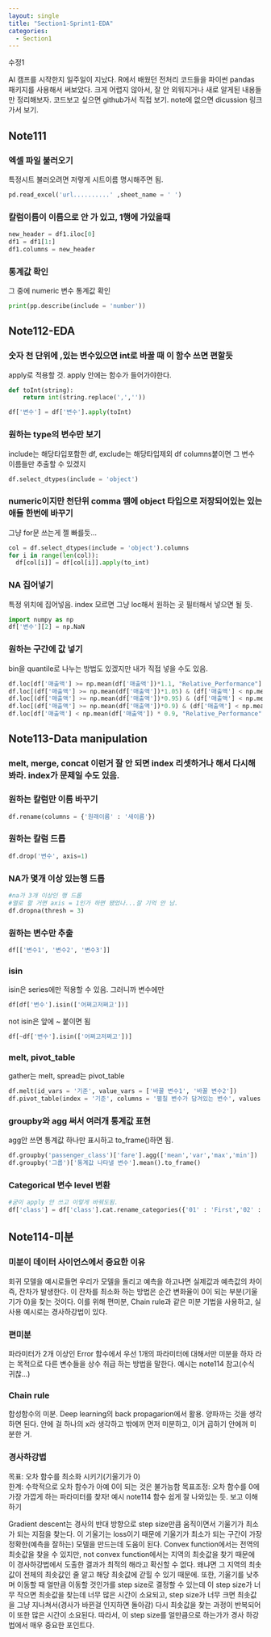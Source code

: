 ```yaml
---
layout: single
title: "Section1-Sprint1-EDA"
categories:
  - Section1
---
```

수정1

AI 캠프를 시작한지 일주일이 지났다.
R에서 배웠던 전처리 코드들을 파이썬 pandas 패키지를 사용해서 써보았다.
크게 어렵지 않아서, 잘 안 외워지거나 새로 알게된 내용들만 정리해보자.
코드보고 싶으면 github가서 직접 보기.
note에 없으면 dicussion 링크가서 보기.

## Note111
### 엑셀 파일 불러오기
특정시트 불러오려면 저렇게 시트이름 명시해주면 됨.
```python
pd.read_excel('url..........' ,sheet_name = ' ')
```

### 칼럼이름이 이름으로 안 가 있고, 1행에 가있을때
```python
new_header = df1.iloc[0]
df1 = df1[1:] 
df1.columns = new_header
```

### 통계값 확인
그 중에 numeric 변수 통계값 확인
```python
print(pp.describe(include = 'number'))
```
## Note112-EDA
### 숫자 천 단위에 ,있는 변수있으면 int로 바꿀 때 이 함수 쓰면 편할듯
apply로 적용할 것. apply 안에는 함수가 들어가야한다.

```python
def toInt(string):
    return int(string.replace(',',''))

df['변수'] = df['변수'].apply(toInt)
```

### 원하는 type의 변수만 보기
include는 해당타입포함한 df, exclude는 해당타입제외 df
columns붙이면 그 변수 이름들만 추출할 수 있겠지
```python
df.select_dtypes(include = 'object')
```

### numeric이지만 천단위 comma 땜에 object 타입으로 저장되어있는 있는 애들 한번에 바꾸기
그냥 for문 쓰는게 젤 빠를듯...

```python
col = df.select_dtypes(include = 'object').columns
for i in range(len(col)):
  df[col[i]] = df[col[i]].apply(to_int)
```

### NA 집어넣기
특정 위치에 집어넣음. index 모르면 그냥 loc해서 원하는 곳 필터해서 넣으면 될 듯.
```python
import numpy as np
df['변수'][2] = np.NaN
```

### 원하는 구간에 값 넣기
bin을 quantile로 나누는 방법도 있겠지만 내가 직접 넣을 수도 있음.

```python
df.loc[df['매출액'] >= np.mean(df['매출액'])*1.1, "Relative_Performance"] = "S"
df.loc[(df['매출액'] >= np.mean(df['매출액'])*1.05) & (df['매출액'] < np.mean(df['매출액']) * 1.1), "Relative_Performance"] = "A"
df.loc[(df['매출액'] >= np.mean(df['매출액'])*0.95) & (df['매출액'] < np.mean(df['매출액']) * 1.05), "Relative_Performance"] = "B"
df.loc[(df['매출액'] >= np.mean(df['매출액'])*0.9) & (df['매출액'] < np.mean(df['매출액']) * 0.95), "Relative_Performance"] = "C"
df.loc[df['매출액'] < np.mean(df['매출액']) * 0.9, "Relative_Performance"] = "D"
```

## Note113-Data manipulation
### melt, merge, concat 이런거 잘 안 되면 index 리셋하거나 해서 다시해봐라. index가 문제일 수도 있음.

### 원하는 칼럼만 이름 바꾸기
```python
df.rename(columns = {'원래이름' : '새이름'})
```

### 원하는 칼럼 드롭
```python
df.drop('변수', axis=1)
```

### NA가 몇개 이상 있는행 드롭
```python
#na가 3개 이상인 행 드롭
#열로 할 거면 axis = 1인가 하면 됐었나...잘 기억 안 남.
df.dropna(thresh = 3)
```

### 원하는 변수만 추출 
```python
df[['변수1', '변수2', '변수3']]
```

### isin
isin은 series에만 적용할 수 있음. 그러니까 변수에만
```python
df[df['변수'].isin(['어쩌고저쩌고'])] 
```
not isin은 앞에 ~ 붙이면 됨
```python
df[~df['변수'].isin(['어쩌고저쩌고'])]
```

### melt, pivot_table
gather는 melt, spread는 pivot_table
```python
df.melt(id_vars = '기준', value_vars = ['바꿀 변수1', '바꿀 변수2'])
df.pivot_table(index = '기준', columns = '펼칠 변수가 담겨있는 변수', values = '값')
```

### groupby와 agg 써서 여러개 통계값 표현
agg안 쓰면 통계값 하나만 표시하고 to_frame()하면 됨.
```python
df.groupby('passenger_class')['fare'].agg(['mean','var','max','min'])
df.groupby('그룹')['통계값 나타낼 변수'].mean().to_frame()
```

### Categorical 변수 level 변환
```python
#굳이 apply 안 쓰고 이렇게 바꿔도됨.
df['class'] = df['class'].cat.rename_categories({'01' : 'First','02' : 'Second','03' : 'Third'})
```

## Note114-미분
### 미분이 데이터 사이언스에서 중요한 이유
회귀 모델을 예시로들면 우리가 모델을 돌리고 예측을 하고나면 실제값과 예측값의 차이 즉, 잔차가 발생한다. 이 잔차를 최소화 하는 방법은 순간 변화율이 0이 되는 부분(기울기가 0)을 찾는 것이다.
이를 위해 편미분, Chain rule과 같은 미분 기법을 사용하고, 실사용 예시로는 경사하강법이 있다.

### 편미분
파라미터가 2개 이상인 Error 함수에서 우선 1개의 파라미터에 대해서만 미분을 하자 라는 목적으로 다른 변수들을 상수 취급 하는 방법을 말한다.
예시는 note114 참고(수식 귀찮...)

### Chain rule
합성함수의 미분. Deep learning의 back propagarion에서 활용. 
양파까는 것을 생각하면 된다. 안에 걸 하나의 x라 생각하고 밖에꺼 먼저 미분하고, 이거 곱하기 안에꺼 미분한 거.

### 경사하강법
목표: 오차 함수를 최소화 시키기(기울기가 0)  
한계: 수학적으로 오차 함수가 아예 0이 되는 것은 불가능함
목표조정: 오차 함수를 0에 가장 가깝게 하는 파라미터를 찾자!
예시 note114 함수 쉽게 잘 나와있는 듯. 보고 이해하기

Gradient descent는 경사의 반대 방향으로 step size만큼 움직이면서 기울기가 최소가 되는 지점을 찾는다. 이 기울기는 loss이기 때문에 기울기가 최소가 되는 구간이 가장 정확한(예측을 잘하는) 모델을 만드는데 도움이 된다. Convex function에서는 전역의 최솟값을 찾을 수 있지만, not convex function에서는 지역의 최솟값을 찾기 때문에 이 경사하강법에서 도출한 결과가 최적의 해라고 확신할 수 없다. 왜냐면 그 지역의 최솟값이 전체의 최솟값인 줄 알고 해당 최솟값에 갇힐 수 있기 때문에. 또한, 기울기를 낮추며 이동할 때 얼만큼 이동할 것인가를 step size로 결정할 수 있는데 이 step size가 너무 작으면 최솟값을 찾는데 너무 많은 시간이 소요되고, step size가 너무 크면 최솟값을 그냥 지나쳐서(경사가 바뀐걸 인지하면 돌아감) 다시 최솟값을 찾는 과정이 반복되어 이 또한 많은 시간이 소요된다. 따라서, 이 step size를 얼만큼으로 하는가가 경사 하강법에서 매우 중요한 포인트다.
